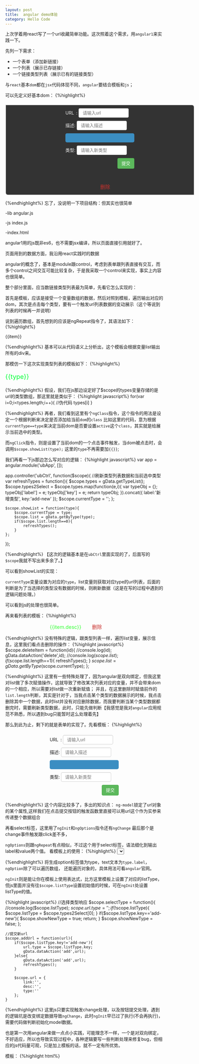 ```yaml
---
layout: post
title:  angular demo体验
category: Hello Code
---
```


上次学着用react写了一个url收藏简单功能。这次照着这个需求，用`angular1`来实践一下。  

先列一下需求：  
- 一个表单（添加新链接）  
- 一个列表（展示已存链接）  
- 一个链接类型列表（展示已有的链接类型）

与`react`基本`dom`都在`jsx`代码体现不同，`angular`要结合模板和`js`；  

可以先定义好基本dom：
{%highlight%}
<div class="url-box" ng-controller="ubCtrl">
                <div class="add-form">
                <div class="form-line">
                    <label for="url_input">URL&ensp;:</label>
                    <input type="text" id="url_input"  placeholder="请输入url">
                </div>
                <div class="form-line">
                    <label for="desc_input">描述:</label>
                    <input type="text" id="desc_input"  placeholder="请输入描述">
                </div>
                <div class="form-line">
                    <div class="styled-select blue semi-square">
                        <select id="type_input" >
                        </select>
                    </div>
                </div>
                <div class="form-line" >
                    <label for="new_type_input">类型:</label>
                    <input type="text" id="new_type_input"  placeholder="请输入新类型">
                </div>
                <button class="btn" >提交</button>
            </div>
            <div class="all-list">
                <div class="list-type">
                    <a class="type-item" ></a>
                </div>
                <div class="list">
                    <p class="item" >
                        <a href=""></a>
                        <a class="close">删除</a>
                    </p>
                </div>
            </div>
        </div>

{%endhighlight%}
忘了，没说明一下项目结构：但其实也很简单

-lib angular.js

-js index.js

-index.html

angular1用的js既非es6，也不需要jsx编译，所以页面直接引用就好了。

页面用到的数据方面，我沿用react实践时的数据

angular的概念了，基本是module跟control，考虑到表单跟列表直接有交互，而多个control之间交互可能比较复杂，于是我采取一个control来实现，事实上内容也很简单。

整个部分里面，应当数链接类型列表最为简单，先看它怎么实现的：

首先是模板，应该是接受一个变量数组的数据，然后对照到模板，遍历输出对应的dom，其次是点击每个类型，要有一个触发url列表数据的变动展示（这个等说到列表的时候再一并说明）

说到遍历数组，首先想到的应该是ngRepeat指令了，其语法如下：
{%highlight%}
<div ng-repeat="item in list">{{item}}</div>

{%endhighlight%}
基本可以从代码语义上分析出，这个模板会根据变量list输出所有的div来。

那模仿一下这次实现类型列表的模板如下：
{%highlight%}
<div class="list-type">
    <a class="type-item" ng-repeat="type in types" ng-class="{active:currentType==type}"  ng-click="showList(type)">{{type}}</a>
</div>

{%endhighlight%}
假设，我们在js那边设定好了$scope的types变量存储的是url的类型数组，那这里就是类似于：
{%highlight javascript%}
for(var i=0;i<types.length;i++){
    //伪代码
    <a class="xxx">types[i]</a>
}

{%endhighlight%}
再者，我们看到这里有个`ngClass`指令，这个指令的用法是设定一个根据判断来决定是否添加给当前`dom`的`class`
比如这里的代码，意为根据`currentType==type`来决定当前dom是否要设置`active`这个`class`，其实就是给展示当前选中的类型。

而`ngClick`指令，则是设置了当前dom的一个点击事件触发，当dom被点击时，会调用`$scope.showList(type);` 这里的`type`不再需要加`{{}}`;

我们再看一下js那边怎么写对应的逻辑：
{%highlight javascript%}
var app = angular.module('ubApp', []);

app.controller('ubCtrl', function($scope){
//刷新类型列表数据和当前选中类型
    var refreshTypes = function(){
        $scope.types = gData.getTypeList();
        $scope.types2Select = $scope.types.map(function(e,i){
            var typeObj = {};
            typeObj['label'] = e;
            typeObj['key'] = e;
            return typeObj;
        }).concat({
            label:'新增类型',
            key:'add-new'
        });
        $scope.currentType = '';
    };

    $scope.showList = function(type){
        $scope.currentType = type;
        $scope.list = gData.getByType(type);
        if($scope.list.length==0){
            refreshTypes();
        }
    };

    
});


{%endhighlight%}
【这次的逻辑基本是在`ubCtrl`里面实现的了，后面写的`$scope`我就不写出来多余了。】

可以看到showList的实现：

`currentType`变量设置为对应的`type`，list变量则获取对应type的url列表，后面的判断是为了当选择的类型没有数据的时候，则刷新数据（这是在写的过程中遇到的逻辑问题处理。）

可以看到js的处理也很简单。

再来看列表的模板：
{%highlight%}
<div class="list">
    <p class="item" ng-repeat="item in list">
        <a href="{{item.link}}">{{item.desc}}</a>
        <a class="close" ng-click="deleteItem(item.id)">删除</a>
    </p>
</div>

{%endhighlight%}
没有特殊的逻辑，跟类型列表一样，遍历list变量，展示信息，这里我们看点击删除的操作：
{%highlight javascript%}
$scope.deleteItem = function(id){
        //console.log(id);
        gData.dataAction('delete',id);
        //console.log($scope.list);
        if($scope.list.length==1){
            refreshTypes();
        }
        $scope.list = gData.getByType($scope.currentType);
    };

{%endhighlight%}
这里有一些特殊处理了，因为angular是双向绑定，但我这里对list做了多次赋值操作，这就导致了修改某次列表对应的变量，并不会带来dom的一个相应，所以需要对list做一次重新赋值；
并且，在这里删除时赋值前作的`list.length`判断，其实是针对于，当我点击某个类型的数据展示的时候，我点击删除其中一个数据，此时list并没有对应删除数据，而我要判断当某个类型数据都删完时，需要刷新类型数据，此时，只能先做判断【我感觉是我对`angular`应用规范不熟悉，所以遇到bug只能暂时这么处理着先】

那么到此为止，剩下的就是表单的实现了。先看模板：
{%highlight%}
<div class="add-form">
    <div class="form-line">
        <label for="url_input">URL&ensp;:</label>
        <input type="text" id="url_input" ng-model="url.link" placeholder="请输入url">
    </div>
    <div class="form-line">
        <label for="desc_input">描述:</label>
        <input type="text" id="desc_input" ng-model="url.desc" placeholder="请输入描述">
    </div>
    <div class="form-line">
        <div class="styled-select blue semi-square">
            <select id="type_input" ng-model="listType" ng-init="listType=types2Select[0]" ng-options="type.label for type in types2Select" ng-change="selectType()">
            </select>
        </div>
    </div>
    <div class="form-line" ng-class="{hidden:!showNewType}">
        <label for="new_type_input">类型:</label>
        <input type="text" id="new_type_input" ng-model="url.type" placeholder="请输入新类型">
    </div>
    <button class="btn" ng-click="addUrl(url)">提交</button>
</div>

{%endhighlight%}
这个内容比较多了，多出的知识点：
`ng-model`锁定了url对象的某个属性,这样我们在点击提交按钮的触发函数里直接可以用url这个作为实参来传递整个数据组合

再看select标签，这里用了`ngInit`和`ngOptions`指令还有`ngChange`
最后那个是change事件触发跟click差不多，

`ngOptions`则跟`ngRepeat`有点相似，不过这个用于select标签，语法细化到输出label和value两个值。 看模板上的使用：
{%highlight%}
<select id="type_input" ng-model="listType" ng-init="listType=types2Select[0]" ng-options="type.label for type in types2Select" ng-change="selectType()">
</select>

{%endhighlight%}
将生成option标签值为type，text文本为`type.label`，`ngOption`除了可以遍历数组， 还能遍历对象的，具体用法可看`angular`官网。

`ngInit`则是能让你在模板上使用表达式，比方这里模板上设置了对应的listType，但js里面并没有往`$scope.listType`设置初始值的时候，可在`ngInit`处设置listType的值。

{%highlight javascript%}
    //选择类型响应
    $scope.selectType = function(){
        //console.log($scope.listType); 
        $scope.url.type = '';
        if(!$scope.listType){
            $scope.listType = $scope.types2Select[0];
        }
        if($scope.listType.key=='add-new'){
            $scope.showNewType = true;
            return;
        }
        $scope.showNewType = false;
    };

    //提交新url
    $scope.addUrl = function(url){
        if($scope.listType.key!='add-new'){
            url.type = $scope.listType.key;
            gData.dataAction('add',url);
        }else{
            gData.dataAction('add',url);
            refreshTypes();
        }
        
        $scope.url = {
            link:'',
            desc:'',
            type:''
        };
    }

{%endhighlight%}
这里js只要实现触发change处理，以及按钮提交处理，遇到的逻辑坑是改变绑定数据导致`ngChange`，此时`ngInit`早已过了执行(不会再执行)，需要代码做判断初始化model数据。

也是第一次用angular来做一点点小实践，可能理念不一样，一个是对双向绑定，不好适应，所以也导致实现过程中，各种逻辑要写一些判断处理来修复bug，但相应的js代码量可观，只是加上模板的话，就不一定有所优势。

模板：
{%highlight html%}
<!DOCTYPE html>
<html ng-app="ubApp">
<head>
    <meta charset="UTF-8">
    <title>angular test</title>
    <style>
        a{
            cursor: pointer;
        }
        .content *{margin: 0;padding: 0;}
        .url-box{
            width: 600px;
            margin: 20px auto 0;
            border:2px solid #eee;
            border-radius: 0 8px 0 8px;
            background: #333;
            color: #eee;
        }
        .add-form{
            width: 220px;
            margin: 0 auto;
            overflow: hidden;
        }
        .add-form .form-line{
            width: 100%;
            margin: 10px auto;
        }
        .add-form label{
            width: 40px;
        }
        .add-form input[type=text]{
            display: inline-block;
            width: 160px;
            padding: 4px 12px;
            font-size: 14px;
            line-height: 1.42857143;
            color: #555;
            background-color: #fff;
            background-image: none;
            border: 1px solid #ccc;
            border-radius: 4px;
            -webkit-box-shadow: inset 0 1px 1px rgba(0,0,0,.075);
            box-shadow: inset 0 1px 1px rgba(0,0,0,.075);
            -webkit-transition: border-color ease-in-out .15s,-webkit-box-shadow ease-in-out .15s;
            -o-transition: border-color ease-in-out .15s,box-shadow ease-in-out .15s;
            transition: border-color ease-in-out .15s,box-shadow ease-in-out .15s;
            box-sizing: border-box;
        }
        .btn{
            float: right;
            display: inline-block;
            padding: 6px 12px;
            font-size: 14px;
            font-weight: 400;
            line-height: 1.42857143;
            text-align: center;
            white-space: nowrap;
            vertical-align: middle;
            -ms-touch-action: manipulation;
            touch-action: manipulation;
            cursor: pointer;
            -webkit-user-select: none;
            -moz-user-select: none;
            -ms-user-select: none;
            user-select: none;
            background-image: none;
            border: 1px solid transparent;
            border-radius: 4px;

            margin-top: 5px;
            margin-bottom: 5px;

            color: #fff;
            background-color: #5cb85c;
            border-color: #4cae4c;
        }
        .all-list{

            text-align: center;
        }
        .list-type{
            margin: 20px 0;
        }
        .list-type a{
            display: inline-block;
            margin-right:10px;
            color:#0f3;
            font-size: 20px;
        }
        .list-type a.active{
            color:#f11;
        }
        .list{
            width: 220px;
            margin: 0 auto;
        }
        .item a{
            font-size: 16px;
            color:#3f3;
            display: inline-block;
            text-decoration: none;
        }
        .item a.close{
            color:#c9302c;
            margin-left: 30px;
        }

        .styled-select {
           background: url(http://i62.tinypic.com/15xvbd5.png) no-repeat 96% 0;
           height: 29px;
           overflow: hidden;
           /* width: 240px; */
           width: 220px;
        }

        .styled-select select {
           background: transparent;
           border: none;
           font-size: 14px;
           height: 29px;
           padding: 5px; /* If you add too much padding here, the options won't show in IE */
           width: 236px;
        }


        /* -------------------- Rounded Corners */
        .rounded {
           -webkit-border-radius: 20px;
           -moz-border-radius: 20px;
           border-radius: 20px;
        }
        .blue{ background-color: #3b8ec2; }

        .semi-square {
           -webkit-border-radius: 5px;
           -moz-border-radius: 5px;
           border-radius: 5px;
        }
        .hidden{
            display: none;
        }

    </style>
</head>
<body>
    <div id="content">
        <div class="url-box" ng-controller="ubCtrl">
            <div class="add-form">
                <div class="form-line">
                    <label for="url_input">URL&ensp;:</label>
                    <input type="text" id="url_input" ng-model="url.link" placeholder="请输入url">
                </div>
                <div class="form-line">
                    <label for="desc_input">描述:</label>
                    <input type="text" id="desc_input" ng-model="url.desc" placeholder="请输入描述">
                </div>
                <div class="form-line">
                    <div class="styled-select blue semi-square">
                        <select id="type_input" ng-model="listType" ng-init="listType=types2Select[0]" ng-options="type.label for type in types2Select" ng-change="selectType()">
                        </select>
                    </div>
                </div>
                <div class="form-line" ng-class="{hidden:!showNewType}">
                    <label for="new_type_input">类型:</label>
                    <input type="text" id="new_type_input" ng-model="url.type" placeholder="请输入新类型">
                </div>
                <button class="btn" ng-click="addUrl(url)">提交</button>
            </div>
            <div class="all-list">
                <div class="list-type">
                    <a class="type-item" ng-repeat="type in types" ng-class="{active:currentType==type}"  ng-click="showList(type)">{{type}}</a>
                </div>
                <div class="list">
                    <p class="item" ng-repeat="item in list">
                        <a href="{{item.link}}">{{item.desc}}</a>
                        <a class="close" ng-click="deleteItem(item.id)">删除</a>
                    </p>
                </div>
            </div>
        </div>
    </div>

    <script src="../lib/angular.js"></script>
    <script src="js/urlbox.js"></script>
</body>
</html>

{%endhighlight%}
js：
{%highlight javascript%}
/*data*/
var gData = {
    data:[{
        id:1,
        type:'search',
        link:'http://baidu.com',
        desc:'百度'
    },{
        id:2,
        type:'search',
        link:'http://google.com',
        desc:'google'
    },{
        id:3,
        type:'sns',
        link:'http://facebook.com',
        desc:'facebook'
    },{
        id:4,
        type:'sns',
        link:'http://weibo.com',
        desc:'微博'
    },{
        id:5,
        type:'infos',
        link:'http://qq.com',
        desc:'QQ'
    },{
        id:6,
        type:'infos',
        link:'http://sina.com',
        desc:'渣浪'
    },{
        id:7,
        type:'infos',
        link:'http://yahoo.com',
        desc:'雅虎'
    },{
        id:8,
        type:'knowledge',
        link:'http://sf.gg',
        desc:'sf'
    },{
        id:9,
        type:'knowledge',
        link:'http://zhihu.com',
        desc:'知乎'
    }],
    getTypeList:function(){
        var types=[];
        this.data.forEach((e,i)=>{
            if(types.indexOf(e.type)==-1){
                types.push(e.type);
            }
        });
        return types;
    },
    getByType:function(type){
        //console.log('get list call');
        if(type==undefined||type==""){
            return this.data;
        }
        return this.data.filter(function(e){
            return type==e.type;
        });
    },
    add:function(obj){
        var descData = this.data.slice(0).sort(function(a,b){ return b.id-a.id;});
        //console.log(descData);
        if(descData.length==0){
            descData[0] = {
                id:0
            };
        }
        obj.id = descData[0].id+1;
        console.log(obj.id);
        this.data.push(obj);

    },
    delete:function(id){
        var index = -1;
        this.data.forEach(function(e,i){
            if(e.id==id){
                index = i;
            }
        });
        if(index==-1){
            return;
        }
        this.data.splice(index,1);
    },
    dataAction:function(fnType){
        var arg = [].slice.call(arguments, 1);
        try{

            switch(fnType){
                case 'add':
                    this.add(arg[0]);
                    break;
                case 'delete':
                    this.delete(arg[0]);
                    break;
                default:
                    return;
            }
        }catch(e){
            return;
        }
        this.refresh();
    },
    refresh:function(){
        return;
        if(window.localStorage){
            localStorage.setItem('urls', JSON.stringify(this.data));
        }
    }
};

if(window.localStorage){
    var store = localStorage.getItem('urls');
    try{
        store = JSON.parse(store);
        if(store && store.length){
            gData.data = store;
        }
    }catch(err){
        console.log(err);
    }
}
/*end data*/

var app = angular.module('ubApp', []);

app.controller('ubCtrl', function($scope){
    var refreshTypes = function(){
        $scope.types = gData.getTypeList();
        $scope.types2Select = $scope.types.map(function(e,i){
            var typeObj = {};
            typeObj['label'] = e;
            typeObj['key'] = e;
            return typeObj;
        }).concat({
            label:'新增类型',
            key:'add-new'
        });
        $scope.currentType = '';
        //console.log($scope.types.length);
    };

    $scope.list = gData.getByType();
    
    refreshTypes();


    $scope.url = {
        link:'',
        desc:'',
        type:''
    };

    
    //console.log($scope.types2Select);

    //$scope.listType = $scope.types[0];
    //删除item
    $scope.deleteItem = function(id){
        //console.log(id);
        gData.dataAction('delete',id);
        //console.log($scope.list);
        if($scope.list.length==1){
            refreshTypes();
        }
        $scope.list = gData.getByType($scope.currentType);
    };
    //显示新增类型输入框
    $scope.showNewType = $scope.types2Select[0]['key']=='add-new';

    //选择类型响应
    $scope.selectType = function(){
        //console.log($scope.listType); 
        $scope.url.type = '';
        //在删掉某个分类的时候，刷新分类数据，导致dom触发ngChange
        //由于此时ngInit不会执行 ，所以这里要做listType初始化
        if(!$scope.listType){
            $scope.listType = $scope.types2Select[0];
        }
        if($scope.listType.key=='add-new'){
            $scope.showNewType = true;
            return;
        }
        $scope.showNewType = false;
    };

    $scope.showList = function(type){
        $scope.currentType = type;
        $scope.list = gData.getByType(type);
        if($scope.list.length==0){
            refreshTypes();
        }
    };

    //提交新url
    $scope.addUrl = function(url){
        if($scope.listType.key!='add-new'){
            url.type = $scope.listType.key;
            gData.dataAction('add',url);
        }else{
            gData.dataAction('add',url);
            refreshTypes();
        }
        //提交后清空输入框内容
        $scope.url = {
            link:'',
            desc:'',
            type:''
        };
    }
});


{%endhighlight%}